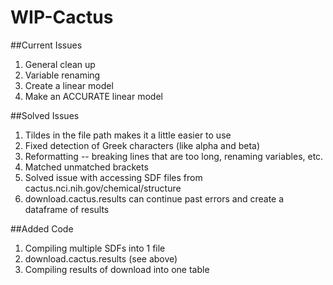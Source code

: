 # WIP-Cactus
##Current Issues
1. General clean up
2. Variable renaming
3. Create a linear model
4. Make an ACCURATE linear model

##Solved Issues
1. Tildes in the file path makes it a little easier to use
2. Fixed detection of Greek characters (like alpha and beta)
3. Reformatting -- breaking lines that are too long, renaming variables, etc.
4. Matched unmatched brackets
5. Solved issue with accessing SDF files from cactus.nci.nih.gov/chemical/structure
6. download.cactus.results can continue past errors and create a dataframe of results

##Added Code
1. Compiling multiple SDFs into 1 file
2. download.cactus.results (see above)
3. Compiling results of download into one table

